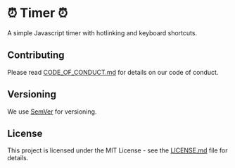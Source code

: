 # ⏰ Timer ⏰

A simple Javascript timer with hotlinking and keyboard shortcuts.

## Contributing

Please read [CODE_OF_CONDUCT.md](CODE_OF_CONDUCT.md) for details on our code of conduct.

## Versioning

We use [SemVer](http://semver.org/) for versioning. 

## License

This project is licensed under the MIT License - see the [LICENSE.md](LICENSE.md) file for details.